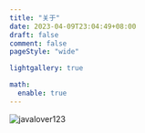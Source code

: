 ```yaml
---
title: "关于"
date: 2023-04-09T23:04:49+08:00
draft: false
comment: false
pageStyle: "wide"

lightgallery: true

math:
  enable: true
---
```


![javalover123](https://img.890808.xyz/file/javalover123/2023/04/688b88cfd4ed9f6fcd56828b849ce47c.jpg)
